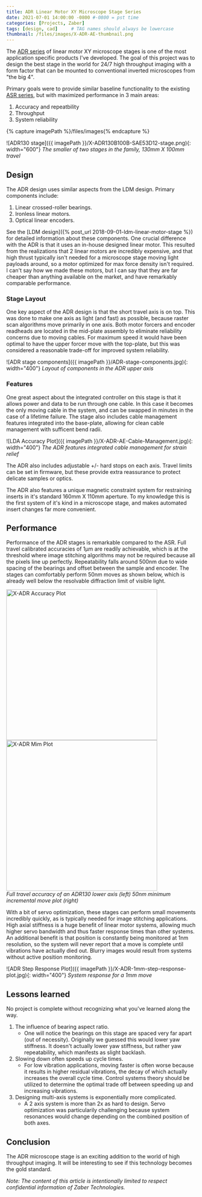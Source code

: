 ```yaml
---
title: ADR Linear Motor XY Microscope Stage Series
date: 2021-07-01 14:00:00 -0800 #-0800 = pst time
categories: [Projects, Zaber]
tags: [design, cad]     # TAG names should always be lowercase
thumbnail: /files/images/X-ADR-AE-thumbnail.png
---
```


The [ADR series](https://www.zaber.com/products/scanning-microscope-stages/X-ADR-AE) of linear motor XY microscope stages is one of the most application specific products I've developed. The goal of this project was to design the best stage in the world for 24/7 high throughput imaging with a form factor that can be mounted to conventional inverted microscopes from "the big 4".

Primary goals were to provide similar baseline functionality to the existing [ASR series](https://www.zaber.com/products/scanning-microscope-stages/X-ASR-E), but with maximized performance in 3 main areas: 
1. Accuracy and repeatbility
2. Throughput
3. System reliability

{% capture imagePath %}/files/images{% endcapture %}

![ADR130 stage]({{ imagePath }}/X-ADR130B100B-SAE53D12-stage.png){: width="600"} 
_The smaller of two stages in the family, 130mm X 100mm travel_

## Design

The ADR design uses similar aspects from the LDM design. Primary components include:  

1. Linear crossed-roller bearings.
2. Ironless linear motors.
3. Optical linear encoders.

See the [LDM design]({% post_url 2018-09-01-ldm-linear-motor-stage %}) for detailed information about these components. One crucial difference with the ADR is that it uses an in-house designed linear motor. This resulted from the realizations that 2 linear motors are incredibly expensive, and that high thrust typically isn't needed for a microscope stage moving light payloads around, so a motor optimized for max force density isn't required. I can't say how we made these motors, but I can say that they are far cheaper than anything available on the market, and have remarkably comparable performance.

### Stage Layout

One key aspect of the ADR design is that the short travel axis is on top. This was done to make one axis as light (and fast) as possible, because raster scan algorithms move primarily in one axis. Both motor forcers and encoder readheads are located in the mid-plate assembly to eliminate reliability concerns due to moving cables. For maximum speed it would have been optimal to have the upper forcer move with the top-plate, but this was considered a reasonable trade-off for improved system reliability. 

![ADR stage components]({{ imagePath }}/ADR-stage-components.jpg){: width="400"} 
_Layout of components in the ADR upper axis_

### Features

One great aspect about the integrated controller on this stage is that it allows power and data to be run through one cable. In this case it becomes the only moving cable in the system, and can be swapped in minutes in the case of a lifetime failure. The stage also includes cable management features integrated into the base-plate, allowing for clean cable management with sufficent bend radii.

![LDA Accuracy Plot]({{ imagePath }}/X-ADR-AE-Cable-Management.jpg){: width="400"} 
_The ADR features integrated cable management for strain relief_

The ADR also includes adjustable +/- hard stops on each axis. Travel limits can be set in firmware, but these provide extra reassurance to protect delicate samples or optics.

The ADR also features a unique magnetic constraint system for restraining inserts in it's standard 160mm X 110mm aperture. To my knowledge this is the first system of it's kind in a microscope stage, and makes automated insert changes far more convenient. 

## Performance

Performance of the ADR stages is remarkable compared to the ASR. Full travel calibrated accuracies of 1µm are readily achievable, which is at the threshold where image stitching algorithms may not be required because all the pixels line up perfectly. Repeatability falls around 500nm due to wide spacing of the bearings and offset between the sample and encoder. The stages can comfortably perform 50nm moves as shown below, which is already well below the resolvable diffraction limit of visible light.

<div class="container">
  <div class="row">
    <div class="col">
      <img src='{{ imagePath }}/X-ADR-accuracy-plot.gif' alt='X-ADR Accuracy Plot' width="400px" />
    </div>
    <div class="col">
      <img src='{{ imagePath }}/X-ADR-MIM-plot.gif' alt='X-ADR Mim Plot' width="400px" />
    </div>
  </div>
  <em>
    Full travel accuracy of an ADR130 lower axis (left) 50nm minimum incremental move plot (right)
   </em>
</div>

With a bit of servo optimization, these stages can perform small movements incredibly quickly, as is typically needed for image stitching applications. High axial stiffness is a huge benefit of linear motor systems, allowing much higher servo bandwidth and thus faster response times than other systems. An additional benefit is that position is constantly being monitored at 1nm resolution, so the system will never report that a move is complete until vibrations have actually died out. Blurry images would result from systems without active position monitoring.

![ADR Step Response Plot]({{ imagePath }}/X-ADR-1mm-step-response-plot.jpg){: width="400"} 
_System response for a 1mm move_

## Lessons learned

No project is complete without recognizing what you've learned along the way.

1. The influence of bearing aspect ratio.
   - One will notice the bearings on this stage are spaced very far apart (out of necessity). Originally we guessed this would lower yaw stiffness. It doesn't actually lower yaw stiffness, but rather yaw repeatability, which manifests as slight backlash. 
2. Slowing down often speeds up cycle times.
   - For low vibration applications, moving faster is often worse because it results in higher residual vibrations, the decay of which actually increases the overall cycle time. Control systems theory should be utilized to determine the optimal trade off between speeding up and increasing vibrations.
3. Designing multi-axis systems is exponentially more complicated.
   - A 2 axis system is more than 2x as hard to design. Servo optimization was particularily challenging because system resonances would change depending on the combined position of both axes. 

## Conclusion

The ADR microscope stage is an exciting addition to the world of high throughput imaging. It will be interesting to see if this technology becomes the gold standard.

_Note: The content of this article is intentionally limited to respect confidential information of Zaber Technologies._

